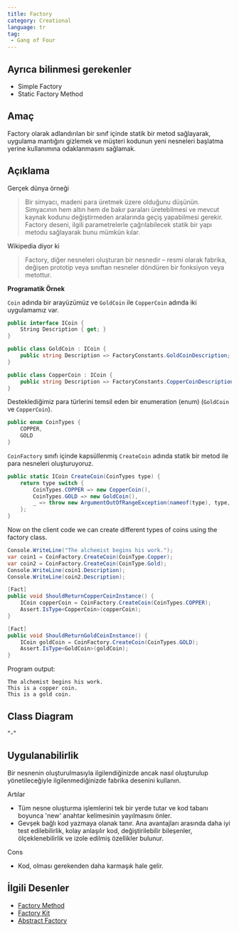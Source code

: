 ```yaml
---
title: Factory
category: Creational
language: tr
tag:
 - Gang of Four
---
```


## Ayrıca bilinmesi gerekenler

* Simple Factory
* Static Factory Method

## Amaç

Factory olarak adlandırılan bir sınıf içinde statik bir metod sağlayarak, uygulama mantığını gizlemek ve müşteri kodunun yeni nesneleri başlatma yerine kullanımına odaklanmasını sağlamak.

## Açıklama

Gerçek dünya örneği

> Bir simyacı, madeni para üretmek üzere olduğunu düşünün. Simyacının hem altın hem de bakır paraları üretebilmesi ve mevcut kaynak kodunu değiştirmeden aralarında geçiş yapabilmesi gerekir. Factory deseni, ilgili parametrelerle çağrılabilecek statik bir yapı metodu sağlayarak bunu mümkün kılar.

Wikipedia diyor ki

> Factory, diğer nesneleri oluşturan bir nesnedir – resmi olarak fabrika, değişen prototip veya sınıftan nesneler döndüren bir fonksiyon veya metottur.

**Programatik Örnek**

`Coin` adında bir arayüzümüz ve `GoldCoin` ile `CopperCoin` adında iki uygulamamız var.

```csharp
public interface ICoin {
    String Description { get; }
}

public class GoldCoin : ICoin {
    public string Description => FactoryConstants.GoldCoinDescription;
}

public class CopperCoin : ICoin {
    public string Description => FactoryConstants.CopperCoinDescription;
}
```

Desteklediğimiz para türlerini temsil eden bir enumeration (enum) (`GoldCoin` ve `CopperCoin`).

```csharp
public enum CoinTypes {
    COPPER,
    GOLD
}
```

`CoinFactory` sınıfı içinde kapsüllenmiş `CreateCoin` adında statik bir metod ile para nesneleri oluşturuyoruz.

```csharp
public static ICoin CreateCoin(CoinTypes type) {
    return type switch {
        CoinTypes.COPPER => new CopperCoin(),
        CoinTypes.GOLD => new GoldCoin(),
        _ => throw new ArgumentOutOfRangeException(nameof(type), type, null)
    };
}
```

Now on the client code we can create different types of coins using the factory class.

```csharp
Console.WriteLine("The alchemist begins his work.");
var coin1 = CoinFactory.CreateCoin(CoinType.Copper);
var coin2 = CoinFactory.CreateCoin(CoinType.Gold);
Console.WriteLine(coin1.Description);
Console.WriteLine(coin2.Description);
```

```csharp
[Fact]
public void ShouldReturnCopperCoinInstance() {
    ICoin copperCoin = CoinFactory.CreateCoin(CoinTypes.COPPER);
    Assert.IsType<CopperCoin>(copperCoin);
}

[Fact]
public void ShouldReturnGoldCoinInstance() {
    ICoin goldCoin = CoinFactory.CreateCoin(CoinTypes.GOLD);
    Assert.IsType<GoldCoin>(goldCoin);
}
```

Program output:

```
The alchemist begins his work.
This is a copper coin.
This is a gold coin.
```

## Class Diagram

"-"

## Uygulanabilirlik

Bir nesnenin oluşturulmasıyla ilgilendiğinizde ancak nasıl oluşturulup yönetileceğiyle ilgilenmediğinizde fabrika desenini kullanın.

Artılar

* Tüm nesne oluşturma işlemlerini tek bir yerde tutar ve kod tabanı boyunca 'new' anahtar kelimesinin yayılmasını önler.
* Gevşek bağlı kod yazmaya olanak tanır. Ana avantajları arasında daha iyi test edilebilirlik, kolay anlaşılır kod, değiştirilebilir bileşenler, ölçeklenebilirlik ve izole edilmiş özellikler bulunur.

Cons

* Kod, olması gerekenden daha karmaşık hale gelir. 

## İlgili Desenler

* [Factory Method](https://java-design-patterns.com/patterns/factory-method/)
* [Factory Kit](https://java-design-patterns.com/patterns/factory-kit/)
* [Abstract Factory](../abstract-factory)